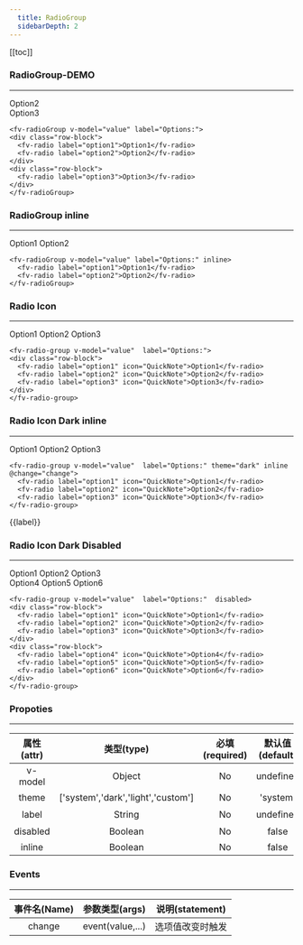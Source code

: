 ```yaml
---
  title: RadioGroup
  sidebarDepth: 2
---
```

  
[[toc]]

<script>
  export default {
    data(){
      return {
        value:"option",
        label:""
      }
    },
    methods:{
      change(value){  
        this.label=value;
      }
    }
  }
</script>

### RadioGroup-DEMO
--- 


<ClientOnly>
<fv-radioGroup v-model="value" label="Options:">
<div class="row-block">
  <fv-radio label="option1"><fv-text-box></fv-text-box></fv-radio>
  <fv-radio label="option2">Option2</fv-radio>
</div>
<div class="row-block">
  <fv-radio label="option3">Option3</fv-radio>
</div>
</fv-radioGroup>
</ClientOnly>

```vue
<fv-radioGroup v-model="value" label="Options:">
<div class="row-block">
  <fv-radio label="option1">Option1</fv-radio>
  <fv-radio label="option2">Option2</fv-radio>
</div>
<div class="row-block">
  <fv-radio label="option3">Option3</fv-radio>
</div>
</fv-radioGroup>
```

### RadioGroup inline 

---

<ClientOnly>
<fv-radioGroup v-model="value" label="Options:" inline>
  <fv-radio label="option1">Option1</fv-radio>
  <fv-radio label="option2">Option2</fv-radio>
</fv-radioGroup>
</ClientOnly>

```vue
<fv-radioGroup v-model="value" label="Options:" inline>
  <fv-radio label="option1">Option1</fv-radio>
  <fv-radio label="option2">Option2</fv-radio>
</fv-radioGroup>
```


### Radio Icon

---

<ClientOnly>
<fv-radio-group v-model="value"  label="Options:">
<div class="row-block">
  <fv-radio label="option1" icon="QuickNote">Option1</fv-radio>
  <fv-radio label="option2" icon="QuickNote">Option2</fv-radio>
  <fv-radio label="option3" icon="QuickNote">Option3</fv-radio>
</div>
</fv-radio-group>
</ClientOnly>

```vue
<fv-radio-group v-model="value"  label="Options:">
<div class="row-block">
  <fv-radio label="option1" icon="QuickNote">Option1</fv-radio>
  <fv-radio label="option2" icon="QuickNote">Option2</fv-radio>
  <fv-radio label="option3" icon="QuickNote">Option3</fv-radio>
</div>
</fv-radio-group>
```


### Radio Icon Dark inline

---

<ClientOnly>
<fv-radio-group v-model="value"  label="Options:" theme="dark" inline @change="change">
  <fv-radio label="option1" icon="QuickNote">Option1</fv-radio>
  <fv-radio label="option2" icon="QuickNote">Option2</fv-radio>
  <fv-radio label="option3" icon="QuickNote">Option3</fv-radio>
</fv-radio-group>
</ClientOnly>

```vue
<fv-radio-group v-model="value"  label="Options:" theme="dark" inline @change="change">
  <fv-radio label="option1" icon="QuickNote">Option1</fv-radio>
  <fv-radio label="option2" icon="QuickNote">Option2</fv-radio>
  <fv-radio label="option3" icon="QuickNote">Option3</fv-radio>
</fv-radio-group>
```

{{label}}

### Radio Icon Dark Disabled

---

<ClientOnly>
<fv-radio-group v-model="value"  label="Options:"  disabled>
<div class="row-block">
  <fv-radio label="option1" icon="QuickNote">Option1</fv-radio>
  <fv-radio label="option2" icon="QuickNote">Option2</fv-radio>
  <fv-radio label="option3" icon="QuickNote">Option3</fv-radio>
</div>
<div class="row-block">
  <fv-radio label="option4" icon="QuickNote">Option4</fv-radio>
  <fv-radio label="option5" icon="QuickNote">Option5</fv-radio>
  <fv-radio label="option6" icon="QuickNote">Option6</fv-radio>
</div>
</fv-radio-group>
</ClientOnly>

```vue
<fv-radio-group v-model="value"  label="Options:"  disabled>
<div class="row-block">
  <fv-radio label="option1" icon="QuickNote">Option1</fv-radio>
  <fv-radio label="option2" icon="QuickNote">Option2</fv-radio>
  <fv-radio label="option3" icon="QuickNote">Option3</fv-radio>
</div>
<div class="row-block">
  <fv-radio label="option4" icon="QuickNote">Option4</fv-radio>
  <fv-radio label="option5" icon="QuickNote">Option5</fv-radio>
  <fv-radio label="option6" icon="QuickNote">Option6</fv-radio>
</div>
</fv-radio-group>
```

### Propoties
---

| 属性(attr) |             类型(type)             | 必填(required) | 默认值(default) | 说明(statement) |
|:----------:|:----------------------------------:|:--------------:|:---------------:|:---------------:|
|  v-model   |               Object               |       No       |    undefined    |     选中值      |
|   theme    | ['system','dark','light','custom'] |       No       |    'system'     |     主题色      |
|   label    |               String               |       No       |    undefined    |      标签       |
|  disabled  |              Boolean               |       No       |      false      |    是否禁用     |
|   inline   |              Boolean               |       No       |      false      |                 |

### Events
---
| 事件名(Name) |  参数类型(args)  | 说明(statement)  |
|:------------:|:----------------:|:----------------:|
|    change    | event(value,...) | 选项值改变时触发 |

  
